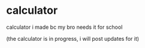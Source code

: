# calculator
calculator i made bc my bro needs it for school

(the calculator is in progress, i will post updates for it)
